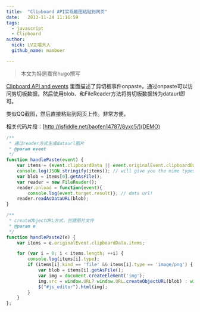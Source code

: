 ```yaml
---
title:  "Clipboard API实现截图粘贴到网页"
date:   2013-11-24 11:16:59
tags:
  - javascript
  - Clipboard
author:
  nick: LV主唱大人
  github_name: mamboer

---
```


> 本文为特邀嘉宾hugo撰写

[Clipboard API and events](http://dev.w3.org/2006/webapi/clipops/) 里面描述了剪切板事件onpaste，通过onpaste可以访问剪切板数据，然后使用blob、和FileReader方法将剪切板数据转为dataurl即可。

类似QQ截图，然后直接粘贴到网页上传。非常方便。

相关代码片段：[http://jsfiddle.net/baofen14787/8yxc5/](DEMO)

``` javascript
/**
 * 通过reader方式生成dataurl图片
 * @param event
 */
function handlePaste(event) {
    var items = (event.clipboardData || event.originalEvent.clipboardData).items;
    console.log(JSON.stringify(items)); // will give you the mime types
    var blob = items[0].getAsFile();
    var reader = new FileReader();
    reader.onload = function(event){
        console.log(event.target.result)}; // data url!
    reader.readAsDataURL(blob);
}

/**
 * createObjectURL方式，创建图片文件
 * @param e
 */
function handlePaste2(e) {
    var items = e.originalEvent.clipboardData.items;

    for (var i = 0; i < items.length; ++i) {
        console.log(items[i].type);
        if (items[i].kind == 'file' && items[i].type == 'image/png') {
            var blob = items[i].getAsFile();
            var img = document.createElement('img');
            img.src = window.URL? window.URL.createObjectURL(blob) : window.webkitURL.createObjectURL(blob);
            $("#js_editor").html(img);
        }
    }
};
```
